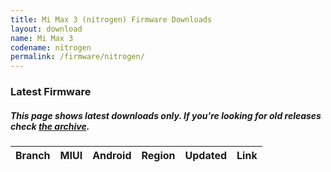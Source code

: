 ```yaml
---
title: Mi Max 3 (nitrogen) Firmware Downloads
layout: download
name: Mi Max 3
codename: nitrogen
permalink: /firmware/nitrogen/
---
```


### Latest Firmware
##### This page shows latest downloads only. If you're looking for old releases check [the archive](/archive/firmware/nitrogen/).

<div class="table-responsive-md" id="table-wrapper">
<table id="firmware" class="compact table table-striped table-hover table-sm">
    <thead class="thead-dark">
        <tr>
            <th>Branch</th>
            <th>MIUI</th>
            <th>Android</th>
            <th>Region</th>
            <th>Updated</th>
            <th>Link</th>
        </tr>
    </thead>
    <script>loadFirmwareDownloads('nitrogen', 'latest')</script>
</table>
</div>
